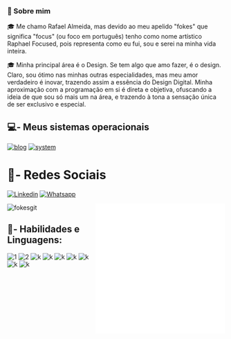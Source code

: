 ### 📢 Sobre mim

🎓 Me chamo Rafael Almeida, mas devido ao meu apelido "fokes" que significa "focus" (ou foco em português) tenho como nome artístico Raphael Focused, pois representa como eu fui, sou e serei na minha vida inteira.

🎓 Minha principal área é o Design. Se tem algo que amo fazer, é o design. Claro, sou ótimo nas minhas outras especialidades, mas meu amor verdadeiro é inovar, trazendo assim a essência do Design Digital. Minha aproximação com a programação em si é direta e objetiva, ofuscando a ideia de que sou só mais um na área, e trazendo à tona a sensação única de ser exclusivo e especial.

## 💻- Meus sistemas operacionais

[![blog](https://img.shields.io/badge/Zorin%20OS-0CC1F3?style=for-the-badge&logo=zorin&logoColor=white)](https://zorin.com/os/download/)  [![system](https://img.shields.io/badge/Kali_Linux-557C94?style=for-the-badge&logo=kali-linux&logoColor=white)](https://www.kali.org/docs/introduction/download-official-kali-linux-images/)

# 👤- Redes Sociais

[![Linkedin](https://img.shields.io/badge/LinkedIn-0077B5?style=for-the-badge&logo=linkedin&logoColor=white)](https://www.linkedin.com/in/juan-coutinho-288625243/)
[![Whatsapp](https://img.shields.io/badge/Element-0DBD8B?style=for-the-badge&logo=element&logoColor=white)](@devjuanx:matrix.org)

<div>
    <img align="right" alt="Compositor" height="300" width="300"  src="https://github.com/DevJuanzok4/Login4.0-Atlas/blob/main/atlas.png?raw=true" />
</div>

![fokesgit](https://github-readme-stats.vercel.app/api?username=rafokez&show_icons=true&theme=dracula)

## 🔌- Habilidades e Linguagens:

![1](https://img.shields.io/badge/C%23-239120?style=for-the-badge&logo=c-sharp&logoColor=white)
![2](https://img.shields.io/badge/Python-3776AB?style=for-the-badge&logo=python&logoColor=white)
![k](https://img.shields.io/badge/PHP-777BB4?style=for-the-badge&logo=php&logoColor=white)
![k](https://img.shields.io/badge/HTML-239120?style=for-the-badge&logo=html5&logoColor=white)
![k](https://img.shields.io/badge/CSS-239120?&style=for-the-badge&logo=css3&logoColor=white)
![k](https://img.shields.io/badge/JavaScript-323330?style=for-the-badge&logo=javascript&logoColor=F7DF1E)
![k](https://img.shields.io/badge/HTML5-E34F26?style=for-the-badge&logo=html5&logoColor=white)
![k](https://img.shields.io/badge/Bootstrap-563D7C?style=for-the-badge&logo=bootstrap&logoColor=white)
![k](https://img.shields.io/badge/MySQL-00000F?style=for-the-badge&logo=mysql&logoColor=white)

<!--
**rafokez/rafokez** is a ✨ _special_ ✨ repository because its `README.md` (this file) appears on your GitHub profile.

